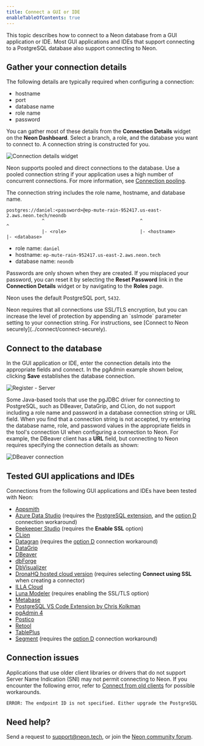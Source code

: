 ```yaml
---
title: Connect a GUI or IDE
enableTableOfContents: true
---
```


This topic describes how to connect to a Neon database from a GUI application or IDE. Most GUI applications and IDEs that support connecting to a PostgreSQL database also support connecting to Neon.

## Gather your connection details

The following details are typically required when configuring a connection:

- hostname
- port
- database name
- role name
- password

You can gather most of these details from the **Connection Details** widget on the **Neon Dashboard**. Select a branch, a role, and the database you want to connect to. A connection string is constructed for you.

![Connection details widget](/docs/connect/connection_details.png)

Neon supports pooled and direct connections to the database. Use a pooled connection string if your application uses a high number of concurrent connections. For more information, see [Connection pooling](/docs/connect/connection-pooling#connection-pooling).

The connection string includes the role name, hostname, and database name.

```text
postgres://daniel:<password>@ep-mute-rain-952417.us-east-2.aws.neon.tech/neondb
             ^                                   ^                         ^
             |- <role>                           |- <hostname>             |- <database>
```

- role name: `daniel`
- hostname: `ep-mute-rain-952417.us-east-2.aws.neon.tech`
- database name: `neondb`

Passwords are only shown when they are created. If you misplaced your password, you can reset it by selecting the **Reset Password** link in the **Connection Details** widget or by navigating to the **Roles** page.

Neon uses the default PostgreSQL port, `5432`.

<Admonition type="note">
Neon requires that all connections use SSL/TLS encryption, but you can increase the level of protection by appending an `sslmode` parameter setting to your connection string. For instructions, see [Connect to Neon securely](../connect/connect-securely).
</Admonition>

## Connect to the database

In the GUI application or IDE, enter the connection details into the appropriate fields and connect. In the pgAdmin example shown below, clicking **Save** establishes the database connection.

![Register - Server](/docs/connect/pgadmin4.png)

Some Java-based tools that use the pgJDBC driver for connecting to PostgreSQL, such as DBeaver, DataGrip, and CLion, do not support including a role name and password in a database connection string or URL field. When you find that a connection string is not accepted, try entering the database name, role, and password values in the appropriate fields in the tool's connection UI when configuring a connection to Neon. For example, the DBeaver client has a **URL** field, but connecting to Neon requires specifying the connection details as shown:

![DBeaver connection](/docs/connect/dbeaver_connection.png)

## Tested GUI applications and IDEs

Connections from the following GUI applications and IDEs have been tested with Neon:

- [Appsmith](https://www.appsmith.com/)
- [Azure Data Studio](https://azure.microsoft.com/en-us/products/data-studio/) (requires the [PostgreSQL extension](https://learn.microsoft.com/en-us/sql/azure-data-studio/extensions/postgres-extension?view=sql-server-ver16), and the [option D](../connect/connectivity-issues#d-specify-the-endpoint-id-in-the-password-field) connection workaround)
- [Beekeeper Studio](https://www.beekeeperstudio.io/) (requires the **Enable SSL** option)
- [CLion](https://www.jetbrains.com/clion/)
- [Datagran](https://www.datagran.io/) (requires the [option D](../connect/connectivity-issues#d-specify-the-endpoint-id-in-the-password-field) connection workaround)
- [DataGrip](https://www.jetbrains.com/datagrip/)
- [DBeaver](https://dbeaver.io/)
- [dbForge](https://www.devart.com/dbforge/)
- [DbVisualizer](https://www.dbvis.com/)
- [DronaHQ hosted cloud version](https://www.dronahq.com/) (requires selecting **Connect using SSL** when creating a connector)
- [ILLA Cloud](https://www.illacloud.com/)
- [Luna Modeler](https://www.datensen.com/data-modeling/luna-modeler-for-relational-databases.html) (requires enabling the SSL/TLS option)
- [Metabase](https://www.metabase.com/)
- [PostgreSQL VS Code Extension by Chris Kolkman](https://marketplace.visualstudio.com/items?itemName=ckolkman.vscode-postgres)
- [pgAdmin 4](https://www.pgadmin.org/)
- [Postico](https://eggerapps.at/postico2/)
- [Retool](https://retool.com/)
- [TablePlus](https://tableplus.com/)
- [Segment](https://segment.com/) (requires the [option D](../connect/connectivity-issues#d-specify-the-endpoint-id-in-the-password-field) connection workaround)

## Connection issues

Applications that use older client libraries or drivers that do not support Server Name Indication (SNI) may not permit connecting to Neon. If you encounter the following error, refer to [Connect from old clients](../connect/connectivity-issues) for possible workarounds.

```txt
ERROR: The endpoint ID is not specified. Either upgrade the PostgreSQL client library (libpq) for SNI support or pass the endpoint ID (the first part of the domain name) as a parameter: '&options=project%3D'. See [https://neon.tech/sni](https://neon.tech/sni) for more information.
```

## Need help?

Send a request to [support@neon.tech](mailto:support@neon.tech), or join the [Neon community forum](https://community.neon.tech/).
